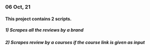 ### 06 Oct, 21
#### This project contains 2 scripts.
##### 1) Scrapes all the reviews by a brand
##### 2) Scrapes review by a courses if the course link is given as input
